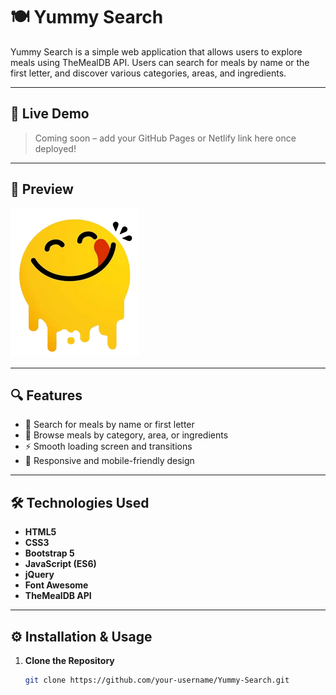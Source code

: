 # 🍽️ Yummy Search

Yummy Search is a simple web application that allows users to explore meals using TheMealDB API. Users can search for meals by name or the first letter, and discover various categories, areas, and ingredients.

---

## 🚀 Live Demo

> Coming soon – add your GitHub Pages or Netlify link here once deployed!

---

## 📸 Preview

![Yummy Search Preview](imgs/logo.png)

---

## 🔍 Features

- 🔎 Search for meals by name or first letter  
- 📂 Browse meals by category, area, or ingredients  
- ⚡ Smooth loading screen and transitions  
- 📱 Responsive and mobile-friendly design  

---

## 🛠️ Technologies Used

- **HTML5**  
- **CSS3**  
- **Bootstrap 5**  
- **JavaScript (ES6)**  
- **jQuery**  
- **Font Awesome**  
- **TheMealDB API**

---

## ⚙️ Installation & Usage

1. **Clone the Repository**
   ```bash
   git clone https://github.com/your-username/Yummy-Search.git
